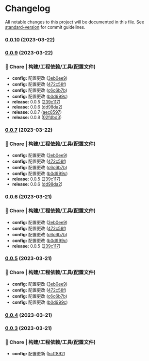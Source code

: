 # Changelog

All notable changes to this project will be documented in this file. See [standard-version](https://github.com/conventional-changelog/standard-version) for commit guidelines.

### [0.0.10](https://github.com/Shawsam/chatGPT/compare/v0.0.9...v0.0.10) (2023-03-22)

### [0.0.9](https://github.com/Shawsam/chatGPT/compare/v0.0.8...v0.0.9) (2023-03-22)

### 🚀 Chore | 构建/工程依赖/工具(配置文件)

- **config:** 配置更改 ([3eb0ee9](https://github.com/Shawsam/chatGPT/commit/3eb0ee953ee15284c05d38cab21573182f5082cc))
- **config:** 配置更改 ([472c58f](https://github.com/Shawsam/chatGPT/commit/472c58f92b133560c629c3acfe90330b827eaced))
- **config:** 配置更改 ([c6c6b7b](https://github.com/Shawsam/chatGPT/commit/c6c6b7b3f93b4c128eb30c9dd70fa25c7cc21307))
- **config:** 配置更改 ([b0d999c](https://github.com/Shawsam/chatGPT/commit/b0d999cfeba28f07b725ae331213497c9c113c2e))
- **release:** 0.0.5 ([239c117](https://github.com/Shawsam/chatGPT/commit/239c11733ce1d743c4fd600caa9d1de3e4015a5a))
- **release:** 0.0.6 ([dd98da2](https://github.com/Shawsam/chatGPT/commit/dd98da26504ceba7838b512581ada35c6f47e48d))
- **release:** 0.0.7 ([aec8597](https://github.com/Shawsam/chatGPT/commit/aec8597ff4704ec5415da19dfff238c3cdfaa6fd))
- **release:** 0.0.8 ([02fdbd3](https://github.com/Shawsam/chatGPT/commit/02fdbd3f1a959138bf1311ecf2761decdaa01b1e))

### [0.0.7](https://github.com/Shawsam/chatGPT/compare/v0.0.8...v0.0.7) (2023-03-22)

### 🚀 Chore | 构建/工程依赖/工具(配置文件)

- **config:** 配置更改 ([3eb0ee9](https://github.com/Shawsam/chatGPT/commit/3eb0ee953ee15284c05d38cab21573182f5082cc))
- **config:** 配置更改 ([472c58f](https://github.com/Shawsam/chatGPT/commit/472c58f92b133560c629c3acfe90330b827eaced))
- **config:** 配置更改 ([c6c6b7b](https://github.com/Shawsam/chatGPT/commit/c6c6b7b3f93b4c128eb30c9dd70fa25c7cc21307))
- **config:** 配置更改 ([b0d999c](https://github.com/Shawsam/chatGPT/commit/b0d999cfeba28f07b725ae331213497c9c113c2e))
- **release:** 0.0.5 ([239c117](https://github.com/Shawsam/chatGPT/commit/239c11733ce1d743c4fd600caa9d1de3e4015a5a))
- **release:** 0.0.6 ([dd98da2](https://github.com/Shawsam/chatGPT/commit/dd98da26504ceba7838b512581ada35c6f47e48d))

### [0.0.6](https://github.com/Shawsam/chatGPT/compare/v0.0.8...v0.0.6) (2023-03-21)

### 🚀 Chore | 构建/工程依赖/工具(配置文件)

- **config:** 配置更改 ([3eb0ee9](https://github.com/Shawsam/chatGPT/commit/3eb0ee953ee15284c05d38cab21573182f5082cc))
- **config:** 配置更改 ([472c58f](https://github.com/Shawsam/chatGPT/commit/472c58f92b133560c629c3acfe90330b827eaced))
- **config:** 配置更改 ([c6c6b7b](https://github.com/Shawsam/chatGPT/commit/c6c6b7b3f93b4c128eb30c9dd70fa25c7cc21307))
- **config:** 配置更改 ([b0d999c](https://github.com/Shawsam/chatGPT/commit/b0d999cfeba28f07b725ae331213497c9c113c2e))
- **release:** 0.0.5 ([239c117](https://github.com/Shawsam/chatGPT/commit/239c11733ce1d743c4fd600caa9d1de3e4015a5a))

### [0.0.5](https://github.com/Shawsam/chatGPT/compare/v0.0.8...v0.0.5) (2023-03-21)

### 🚀 Chore | 构建/工程依赖/工具(配置文件)

- **config:** 配置更改 ([3eb0ee9](https://github.com/Shawsam/chatGPT/commit/3eb0ee953ee15284c05d38cab21573182f5082cc))
- **config:** 配置更改 ([472c58f](https://github.com/Shawsam/chatGPT/commit/472c58f92b133560c629c3acfe90330b827eaced))
- **config:** 配置更改 ([c6c6b7b](https://github.com/Shawsam/chatGPT/commit/c6c6b7b3f93b4c128eb30c9dd70fa25c7cc21307))
- **config:** 配置更改 ([b0d999c](https://github.com/Shawsam/chatGPT/commit/b0d999cfeba28f07b725ae331213497c9c113c2e))

### [0.0.4](http://git.tarsocial.com/data-api/innovation/chatgptwebv2/compare/v0.0.3...v0.0.4) (2023-03-21)

### [0.0.3](http://git.tarsocial.com/data-api/innovation/chatgptwebv2/compare/v0.0.2...v0.0.3) (2023-03-21)

### 🚀 Chore | 构建/工程依赖/工具(配置文件)

- **config:** 配置更新 ([5cff892](http://git.tarsocial.com/data-api/innovation/chatgptwebv2/commit/5cff892f32b19f77db49d94c2af230021851c3db))
